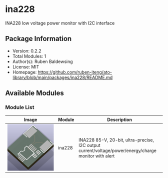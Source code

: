 # ina228

INA228 low voltage power monitor with I2C interface

## Package Information

- Version: 0.2.2
- Total Modules: 1
- Author(s): Ruben Baldewsing
- License: MIT
- Homepage: https://github.com/ruben-iteng/ato-library/blob/main/packages/ina228/README.md

## Available Modules

### Module List

| Image | Module | Description |
|-------|--------|-------------|
|![ina228](https://github.com/ruben-iteng/ato-library/raw/main/packages/ina228/assets/ina228.png)| ina228 | INA228 85-V, 20-bit, ultra-precise, I2C output<br>    current/voltage/power/energy/charge monitor with alert |
